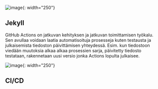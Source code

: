 ![image](/pilviTechTehtavat/tehtavat/assets/jekyll.jpg){: width="250"}

## Jekyll
GitHub Actions on jatkuvan kehityksen ja jatkuvan toimittamisen työkalu. Sen avullaa voidaan laatia automatisoituja prosesseja kuten testausta ja julkaisemista tiedoston päivittämisen yhteydessä. Esim. kun tiedostoon viedään muutoksia alkaa alkaa prosessien sarja, päivitetty tiedosto testataan, rakennetaan uusi versio jonka Actions lopulta julkaisee. 


![image](/pilviTechTehtavat/tehtavat/assets/cIcD.jpg){: width="250"}
## CI/CD


